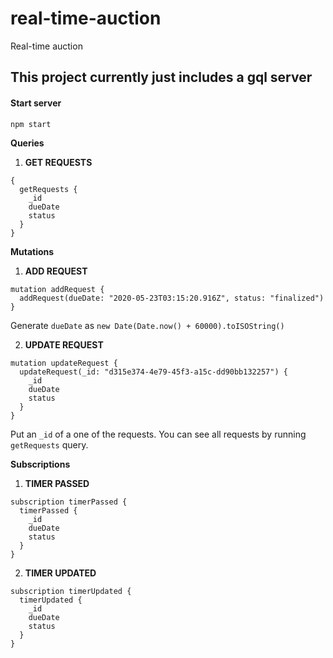 # real-time-auction
Real-time auction

## This project currently just includes a gql server

#### Start server
`npm start`

**Queries**

1. __GET REQUESTS__
```
{
  getRequests {
    _id
    dueDate
    status
  }
}
```

**Mutations**

1. __ADD REQUEST__
```
mutation addRequest {
  addRequest(dueDate: "2020-05-23T03:15:20.916Z", status: "finalized")
}
```
Generate `dueDate` as `new Date(Date.now() + 60000).toISOString()`

2. __UPDATE REQUEST__
```
mutation updateRequest {
  updateRequest(_id: "d315e374-4e79-45f3-a15c-dd90bb132257") {
    _id
    dueDate
    status
  }
}
```
Put an `_id` of a one of the requests. You can see all requests by running `getRequests` query.

**Subscriptions**
1. __TIMER PASSED__
```
subscription timerPassed {
  timerPassed {
    _id
    dueDate
    status
  }
}
```

2. __TIMER UPDATED__
```
subscription timerUpdated {
  timerUpdated {
    _id
    dueDate
    status
  }
}
```
